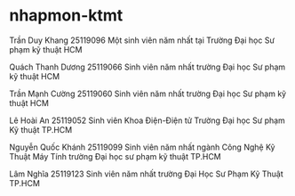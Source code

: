 # nhapmon-ktmt
Trần Duy Khang
25119096
Một sinh viên năm nhất tại Trường Đại học Sư phạm kỹ thuật HCM

Quách Thanh Dương
25119066
Sinh viên năm nhất trường Đại học Sư phạm kỹ thuật HCM

Trần Mạnh Cường
25119060
Sinh viên năm nhất trường Đại học Sư phạm kỹ thuật HCM

Lê Hoài An
25119052
Sinh viên Khoa Điện-Điện tử Trường Đại học Sư phạm Kỹ thuật TP.HCM

Nguyễn Quốc Khánh
25119099
Sinh viên năm nhất ngành Công Nghệ Kỹ Thuật Máy Tính trường Đại học sư phạm kỹ thuật TP.HCM

Lâm Nghĩa
25119123
Sinh viên năm nhất trường Đại Học Sư Phạm Kỹ Thuật TP.HCM

